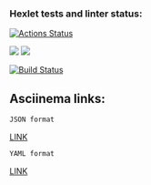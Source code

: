 ### Hexlet tests and linter status:
[![Actions Status](https://github.com/VitaliyDvil/frontend-project-lvl2/workflows/hexlet-check/badge.svg)](https://github.com/VitaliyDvil/frontend-project-lvl2/actions)

<a href="https://codeclimate.com/github/VitaliyDvil/frontend-project-lvl2">
  <a href="https://codeclimate.com/github/VitaliyDvil/frontend-project-lvl2/maintainability"><img src="https://api.codeclimate.com/v1/badges/2d470e615b93a189bff0/maintainability" /></a>
</a>

<a href="https://codeclimate.com/github/VitaliyDvil/frontend-project-lvl2">
  <a href="https://codeclimate.com/github/VitaliyDvil/frontend-project-lvl2/test_coverage"><img src="https://api.codeclimate.com/v1/badges/2d470e615b93a189bff0/test_coverage" /></a>
</a>

[![Build Status](https://travis-ci.org/VitaliyDvil/frontend-project-lvl2.svg?branch=main)](https://travis-ci.org/VitaliyDvil/frontend-project-lvl2)

## Asciinema links:

```sh
JSON format
```
[LINK](https://asciinema.org/a/MjhFtNMbvbgihgyLEoC5hCD4O) <!-- gendiff json -->

```sh
YAML format
```
[LINK](https://asciinema.org/a/MjhFtNMbvbgihgyLEoC5hCD4O) <!-- gendiff yml -->






